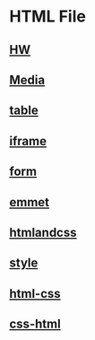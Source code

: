 # HTML File
## [HW](https://github.com/raviraj0922/FSJS/tree/main/HTML%20Revision/HW)
## [Media](https://github.com/raviraj0922/FSJS/tree/main/HTML%20Revision/Media)
## [table](https://github.com/raviraj0922/FSJS/blob/main/HTML%20Revision/table.html)
## [iframe](https://github.com/raviraj0922/FSJS/blob/main/HTML%20Revision/iframe.html)
## [form](https://github.com/raviraj0922/FSJS/blob/main/HTML%20Revision/form.html)
## [emmet](https://github.com/raviraj0922/FSJS/blob/main/HTML%20Revision/emmet.html)
## [htmlandcss](https://github.com/raviraj0922/FSJS/blob/main/HTML%20Revision/htmlandcss.html)
## [style](https://github.com/raviraj0922/FSJS/blob/main/HTML%20Revision/style.css)
## [html-css](https://github.com/raviraj0922/FSJS/blob/main/HTML%20Revision/html-css.htm)
## [css-html](https://github.com/raviraj0922/FSJS/blob/main/HTML%20Revision/html-css.htm)
